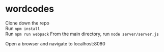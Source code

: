# wordcodes

Clone down the repo\
Run ```npm install```\
Run ```npm run webpack```
From the main directory, run ```node server/server.js```

Open a browser and navigate to localhost:8080
